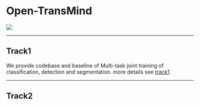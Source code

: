 # Open-TransMind

![](https://img-blog.csdnimg.cn/5ff9aebd4d06403dba01d18c1dbdbbeb.png#pic_center)

---
## Track1

We provide codebase and baseline of Multi-task joint training of classification, detection and segmentation. more details see [track1](https://github.com/Traffic-X/Open-TransMind)

---
## Track2
